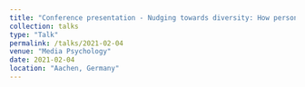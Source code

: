 ```yaml
---
title: "Conference presentation - Nudging towards diversity: How personalised news recommenders can facilitate (more) diverse news diets."
collection: talks
type: "Talk"
permalink: /talks/2021-02-04
venue: "Media Psychology"
date: 2021-02-04
location: "Aachen, Germany"
---
```

